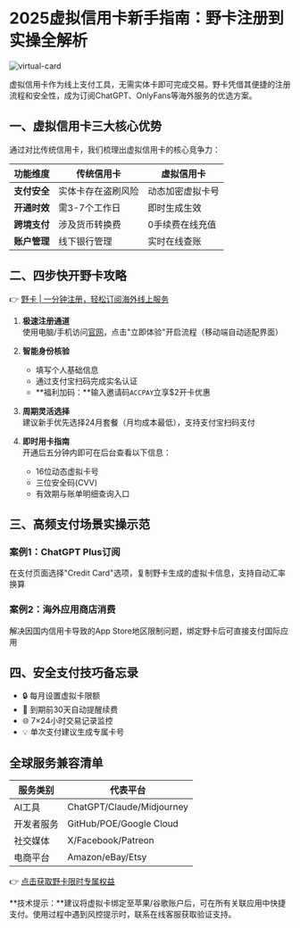 # 2025虚拟信用卡新手指南：野卡注册到实操全解析

![virtual-card](https://via.placeholder.com/800x400) <!-- 插入一张虚拟信用卡概念图 -->

虚拟信用卡作为线上支付工具，无需实体卡即可完成交易。野卡凭借其便捷的注册流程和安全性，成为订阅ChatGPT、OnlyFans等海外服务的优选方案。

## 一、虚拟信用卡三大核心优势
通过对比传统信用卡，我们梳理出虚拟信用卡的核心竞争力：

| 功能维度         | 传统信用卡                     | 虚拟信用卡                   |
|------------------|--------------------------------|------------------------------|
| **支付安全**     | 实体卡存在盗刷风险             | 动态加密虚拟卡号             |
| **开通时效**     | 需3-7个工作日                 | 即时生成生效                 |
| **跨境支付**     | 涉及货币转换费                | 0手续费在线充值               |
| **账户管理**     | 线下银行管理                  | 实时在线查账                 |

## 二、四步快开野卡攻略
👉 [野卡 | 一分钟注册，轻松订阅海外线上服务](https://bbtdd.com/yeka)

1. **极速注册通道**  
使用电脑/手机访问[官网](https://bbtdd.com/yeka)，点击"立即体验"开启流程（移动端自动适配界面）

2. **智能身份核验**  
   - 填写个人基础信息
   - 通过支付宝扫码完成实名认证
   - **福利加码：**输入邀请码`ACCPAY`立享$2开卡优惠

3. **周期灵活选择**  
建议新手优先选择24月套餐（月均成本最低），支持支付宝扫码支付

4. **即时用卡指南**  
开通后五分钟内即可在后台查看以下信息：
   - 16位动态虚拟卡号
   - 三位安全码(CVV)
   - 有效期与账单明细查询入口

## 三、高频支付场景实操示范
### 案例1：ChatGPT Plus订阅
在支付页面选择"Credit Card"选项，复制野卡生成的虚拟卡信息，支持自动汇率换算

### 案例2：海外应用商店消费
解决因国内信用卡导致的App Store地区限制问题，绑定野卡后可直接支付国际应用

## 四、安全支付技巧备忘录
- 🔒 每月设置虚拟卡限额
- 📅 到期前30天自动提醒续费
- 🌐 7×24小时交易记录监控
- 💡 单次支付建议生成专属卡号

## 全球服务兼容清单
| 服务类别       | 代表平台                    |
|----------------|---------------------------|
| AI工具         | ChatGPT/Claude/Midjourney  |
| 开发者服务     | GitHub/POE/Google Cloud    |
| 社交媒体       | X/Facebook/Patreon         |
| 电商平台       | Amazon/eBay/Etsy           |

👉 [点击获取野卡限时专属权益](https://bbtdd.com/yeka)

**技术提示：**建议将虚拟卡绑定至苹果/谷歌账户后，可在所有关联应用中快捷支付。使用过程中遇到风控提示时，联系在线客服获取验证支持。